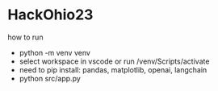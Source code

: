 # HackOhio23

how to run
- python -m venv venv
- select workspace in vscode or run /venv/Scripts/activate
- need to pip install: pandas, matplotlib, openai, langchain
- python src/app.py
